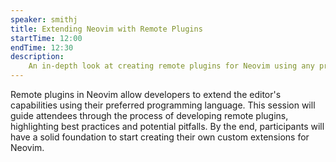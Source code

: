```yaml
---
speaker: smithj
title: Extending Neovim with Remote Plugins
startTime: 12:00
endTime: 12:30
description: 
    An in-depth look at creating remote plugins for Neovim using any programming language.
---
```


Remote plugins in Neovim allow developers to extend the editor's capabilities using their preferred programming language. This session will guide attendees through the process of developing remote plugins, highlighting best practices and potential pitfalls. By the end, participants will have a solid foundation to start creating their own custom extensions for Neovim.
